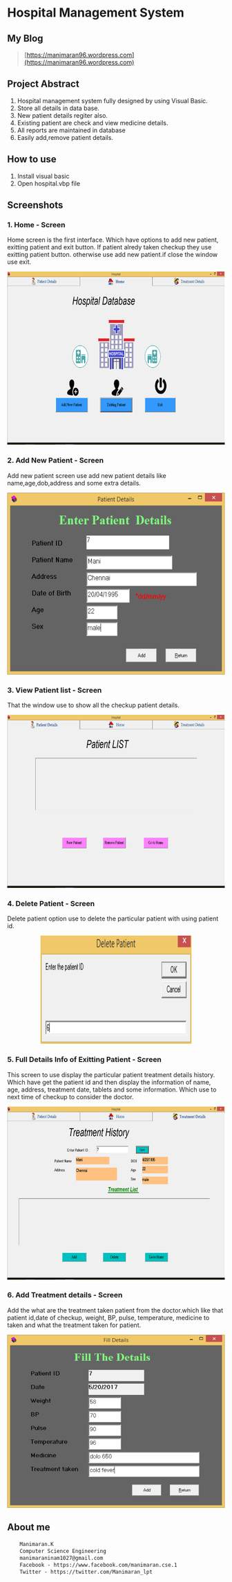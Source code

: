 # Hospital Management System

## My Blog
>[https://manimaran96.wordpress.com](https://manimaran96.wordpress.com) 


## Project Abstract

1. Hospital management system fully designed by using Visual Basic.
2. Store all details in data base.
3. New patient details regiter also.
4. Existing patient are check and view medicine details.
5. All reports are maintained in database
6. Easily add,remove patient details.

## How to use
1. Install visual basic
2. Open hospital.vbp file

## Screenshots
### 1. Home - Screen
Home screen is the first interface. Which have options to add new patient, exitting patient and exit button. If patient alredy taken checkup they use exitting patient button. otherwise use add new patient.if close the window use exit.

<p align="center"><img width="600" height="400" src="Screenshots/1_home.PNG"></p>

### 2. Add New Patient - Screen
Add new patient screen use add new patient details like name,age,dob,address and some extra details.

<p align="center"><img width="600" height="420" src="Screenshots/2_add.PNG"></p>

### 3. View Patient list - Screen
That the window use to show all the checkup patient details.

<p align="center"><img width="600" height="400" src="Screenshots/3_list.PNG"></p>

### 4. Delete Patient - Screen
Delete patient option use to delete the particular patient with using patient id.

<p align="center"><img width="350" height="250" src="Screenshots/4_del.PNG"></p>

### 5. Full Details Info of Exitting Patient - Screen
This screen to use display the particular patient treatment details history. Which have get the patient id and then display the information of name, age, address, treatment date, tablets and some information. Which use to next time of checkup to consider the doctor.

<p align="center"><img width="600" height="400" src="Screenshots/5_det.PNG"></p>

### 6. Add Treatment details - Screen
Add the what are the treatment taken patient from the doctor.which like that patient id,date of checkup, weight, BP, pulse, temperature, medicine to taken and what the treatment taken for patient.

<p align="center"><img width="600" height="400" src="Screenshots/6_medi.PNG"></p>




## **About me**
        Manimaran.K
        Computer Science Engineering
        manimaraninam1027@gmail.com
        Facebook - https://www.facebook.com/manimaran.cse.1
        Twitter - https://twitter.com/Manimaran_lpt
